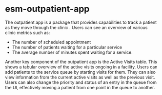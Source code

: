 # esm-outpatient-app
The outpatient app is a package that provides capabilities to track a patient as they move through the clinic . Users can see an overview of various clinic metrics such as:
- The number of scheduled appointment
- The number of patients waiting for a particular service
- The average number of minutes spent waiting for a service.

Another key component of the outpatient app is the Active Visits table. This shows a tabular overview of the active visits ongoing in a facility. Users can add patients to the service queue by starting visits for them. They can also view information from the current active visits as well as the previous visit. Users can also change the priority and status of an entry in the queue from the UI, effectively moving a patient from one point in the queue to another.